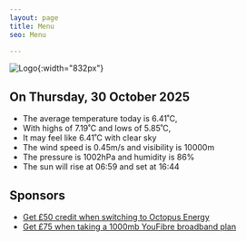 ```yaml
---
layout: page
title: Menu
seo: Menu

---
```


![Logo](/images/logo.jpg){:width="832px"}

<!-- weather_marker starts -->
## On Thursday, 30 October 2025

- The average temperature today is 6.41˚C,
- With highs of 7.19˚C and lows of 5.85˚C,
- It may feel like 6.41˚C with clear sky
- The wind speed is 0.45m/s and visibility is 10000m
- The pressure is 1002hPa and humidity is 86%
- The sun will rise at 06:59 and set at 16:44

<!-- weather_marker ends -->

## Sponsors

- [Get £50 credit when switching to Octopus Energy](https://bit.ly/3oD1nnS)
- [Get £75 when taking a 1000mb YouFibre broadband plan](https://aklam.io/91zWhU?)
